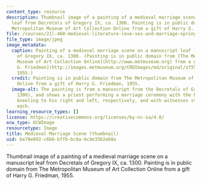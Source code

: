 ```yaml
---
content_type: resource
description: Thumbnail image of a painting of a medieval marriage scene on a manuscript
  leaf from Decretals of Gregory IX, ca. 1300. Painting is in public domain from The
  Metropolitan Museum of Art Collection Online from a gift of Harry G. Friedman, 1955.
file: /courses/21l-460-medieval-literature-love-sex-and-marriage-spring-2015/be70e892c6b6bffbbc8a6cde3562e68a_21l-460s15-th.jpg
file_type: image/jpeg
image_metadata:
  caption: Painting of a medieval marriage scene on a manuscript leaf from Decretals
    of Gregory IX, ca. 1300. (Painting is in public domain from [The Metropolitan
    Museum of Art Collection Online](http://www.metmuseum.org) from a gift of [Harry
    G. Friedman](http://images.metmuseum.org/CRDImages/md/original/sf55-18-3s1.jpg),
    1955.)
  credit: Painting is in public domain from The Metropolitan Museum of Art Collection
    Online from a gift of Harry G. Friedman, 1955.
  image-alt: The painting is from a manuscript from the Decretals of Gregory IX  (ca.
    1300), and shows a priest performing a marriage ceremony with the bride and groom
    kneeling to his right and left, respectively, and with witnesses standing behind
    each.
learning_resource_types: []
license: https://creativecommons.org/licenses/by-nc-sa/4.0/
ocw_type: OCWImage
resourcetype: Image
title: Medieval Marriage Scene (thumbnail)
uid: be70e892-c6b6-bffb-bc8a-6cde3562e68a
---
```

Thumbnail image of a painting of a medieval marriage scene on a manuscript leaf from Decretals of Gregory IX, ca. 1300. Painting is in public domain from The Metropolitan Museum of Art Collection Online from a gift of Harry G. Friedman, 1955.